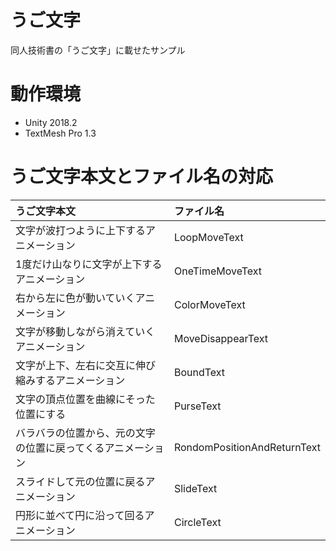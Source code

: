 # うご文字
同人技術書の「うご文字」に載せたサンプル

# 動作環境
+ Unity 2018.2
+ TextMesh Pro 1.3

# うご文字本文とファイル名の対応
| うご文字本文 | ファイル名 |
|:---|:---|
| 文字が波打つように上下するアニメーション | LoopMoveText |
| 1度だけ山なりに文字が上下するアニメーション | OneTimeMoveText |
| 右から左に色が動いていくアニメーション | ColorMoveText |
| 文字が移動しながら消えていくアニメーション | MoveDisappearText |
| 文字が上下、左右に交互に伸び縮みするアニメーション | BoundText |
| 文字の頂点位置を曲線にそった位置にする | PurseText |
| バラバラの位置から、元の文字の位置に戻ってくるアニメーション | RondomPositionAndReturnText |
| スライドして元の位置に戻るアニメーション | SlideText |
| 円形に並べて円に沿って回るアニメーション | CircleText |
